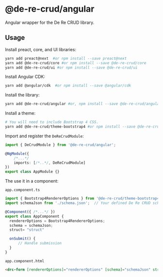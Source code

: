 # @de-re-crud/angular

Angular wrapper for the De Re CRUD library.

## Usage

Install preact, core, and UI libraries:

```bash
yarn add preact@next  #or npm install --save preact@next
yarn add @de-re-crud/core #or npm install --save @de-re-crud/core 
yarn add @de-re-crud/ui #or npm install --save @de-re-crud/ui 
```

Install Angular CDK:
```bash
yarn add @angular/cdk  #or npm install --save @angular/cdk
```

Install the library:

```bash
yarn add @de-re-crud/angular #or, npm install --save @de-re-crud/angular
```

Install a theme:

```bash
# You will need to include Bootstrap 4 CSS.
yarn add @de-re-crud/theme-bootstrap4 #or npm install --save @de-re-crud/theme-bootstrap4
```

Import and register the `DeReCrudModule`:

```typescript
import { DeCrudModule } from '@de-re-crud/angular';

@NgModule({
    /*...*/
    imports: [/*..*/, DeReCrudModule]
})
export class AppModule {}
```

The use it in a component:

`app.component.ts`

```typescript
import { Bootstrap4RendererOptions } from '@de-re-crud/theme-bootstrap4';
import schemaJson from './schema.json';  // Your defined De Re CRUD schema

@Component({ /*...*/ })
export class AppComponent {
  rendererOptions = Bootstrap4RendererOptions;
  schema = schemaJson;
  struct= "struct"

  onSubmit() {
      // Handle submission
  }
}
```

`app.component.html`

```html
<drc-form [rendererOptions]="rendererOptions" [schema]="schemaJson" struct="struct" submitForm="onSubmit($event)">
```
